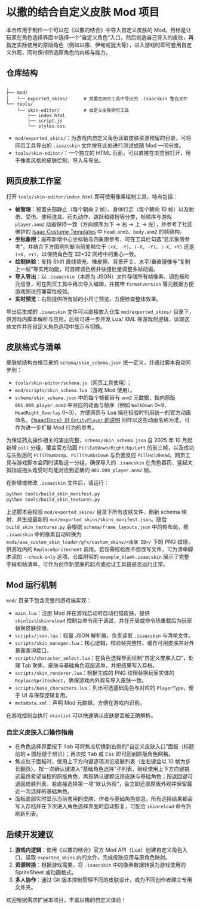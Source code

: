 # 以撒的结合自定义皮肤 Mod 项目

本仓库用于制作一个可以在《以撒的结合》中导入自定义皮肤的 Mod。目标是让玩家在角色选择界面中选择一个“自定义角色”入口，然后挑选自己导入的皮肤，再指定实际使用的原版角色（例如以撒、伊甸或犹大等），进入游戏时即可套用自定义外观，同时保持所选原角色的内核与能力。

## 仓库结构

```
.
├── mod/
│   └── exported_skins/      # 放置在网页工具中导出的 .isaacskin 整合文件
└── tools/
    └── skin-editor/         # 自定义皮肤网页工具
        ├── index.html
        ├── script.js
        └── styles.css
```

- `mod/exported_skins/`：为游戏内自定义角色读取皮肤资源预留的目录，可将网页工具导出的 `.isaacskin` 文件放在此处进行测试或随 Mod 一同分发。
- `tools/skin-editor/`：一个独立的 HTML 页面，可以直接在浏览器打开，用于像素风格的皮肤绘制、导入与导出。

## 网页皮肤工作室

打开 `tools/skin-editor/index.html` 即可使用像素绘制工具，特点包括：

- **帧管理**：预置头部静止（每个朝向 2 帧）、身体行走（每个朝向 10 帧）以及射击、受伤、使用道具、药丸动作、跳跃和装扮等分类，帧顺序与游戏 `player.anm2` 动画保持一致（方向顺序为下 → 右 → 上 → 左），并参考了社区维护的 [Isaac Costume Templates](https://github.com/ddeeddii/isaac-costume-templates) 中 `head.anm2`、`body.anm2` 的帧结构。
- **坐标象限**：画布新增中心坐标轴与四象限参考，可在工具栏勾选“显示象限参考”，并结合下方图例判断当前笔触位于 `(+X, -Y)`、`(-X, -Y)`、`(-X, +Y)` 还是 `(+X, +Y)`，以保持角色在 32×32 网格中的重心一致。
- **绘制体验**：支持 Shift 直线填充、橡皮擦、背景开关、水平/垂直镜像与“复制上一帧”等实用功能，可自建调色板并快捷批量调整多帧动画。
- **导入导出**：以 `.isaacskin`（本质为 JSON）文件存储所有帧像素、调色板和元信息，可在网页工具中再次导入编辑，并携带 `formatVersion` 等元数据方便游戏侧进行兼容性校验。
- **实时预览**：右侧提供所有帧的小尺寸预览，方便检查整体效果。

导出后生成的 `.isaacskin` 文件可以直接放入仓库 `mod/exported_skins/` 目录下，供游戏内脚本解析与应用。后续可进一步开发 Lua/ XML 等游戏侧逻辑，读取这些文件并在自定义角色选项中显示与切换。

## 皮肤格式与清单

皮肤帧结构由根目录的 `schema/skin_schema.json` 统一定义，并通过脚本自动同步到：

- `tools/skin-editor/schema.js`（网页工具使用）；
- `mod/scripts/skin_schema.lua`（游戏 Mod 使用）。
- `schema/skin_schema.json` 中的每个帧都带有 `anm2` 元数据，指向原版 `001.000_player.anm2` 中对应的动画与帧序（例如 `WalkDown` 0~9、`HeadRight_Overlay` 0~3），方便网页与 Lua 端在校验时引用统一的官方动画命名。[《IsaacDocs》对 `EntityPlayer` 的说明](https://github.com/wofsauge/IsaacDocs/blob/main/docs/EntityPlayer.md) 同样以这些动画名称为准，可作为进一步扩展 Mod 行为的参考。

为保证药丸操作相关的演出完整，`schema/skin_schema.json` 自 2025 年 10 月起新增 `pill` 分组，覆盖官方动画 `PillEatDown/Right/Up/Left` 的前三帧，以及成功与失败后的 `PillThumbsUp`、`PillThumbsDown` 与负面反应 `PillHoldHead`。网页工具与游戏脚本会同时读取这一分组，确保导入的 `.isaacskin` 在角色吞药、竖起大拇指或抱头难受时均能对应到正确的 `001.000_player.anm2` 帧。

在新增或修改 `.isaacskin` 文件后，请运行：

```bash
python tools/build_skin_manifest.py
python tools/build_skin_textures.py
```

上述脚本会校验 `mod/exported_skins/` 目录下所有皮肤文件、刷新 schema 映射，并生成最新的 `mod/exported_skins/skins_manifest.json`。随后 `build_skin_textures.py` 会根据 `schema/frame_layouts.json` 中的帧布局，把 `.isaacskin` 中的像素自动转换为 `mods/aaa_custom_skin_loader/gfx/custom_skins/<皮肤 ID>/` 下的 PNG 纹理，供游戏内的 `ReplaceSpritesheet` 调用。若仅需校验而不想改写文件，可为清单脚本添加 `--check-only` 选项。仓库附带的 `example_blank.isaacskin` 展示了完整字段和帧清单，可作为创作新皮肤的起点或验证工具链是否运行正常。

## Mod 运行机制

`mod/` 目录下包含完整的游戏端实现：

- `main.lua`：注册 Mod 并在游戏启动时自动扫描皮肤，提供 `skinlist`/`skinreload` 控制台命令用于调试，并在开局或命令热重载后为玩家替换皮肤纹理。
- `scripts/json.lua`：轻量 JSON 解析器，负责读取 `.isaacskin` 与清单文件。
- `scripts/skin_manager.lua`：核心逻辑，校验帧完整性、缓存可用皮肤并对外暴露查询接口。
- `scripts/character_select.lua`：在角色选择界面绘制“自定义皮肤入口”，处理 Tab 聚焦、皮肤与基础角色双层选单，并把结果写入存档。
- `scripts/skin_renderer.lua`：根据生成的 PNG 纹理替换玩家实体的 `ReplaceSpritesheet`，确保游戏内外观与导入皮肤一致。
- `scripts/base_characters.lua`：列出可选基础角色与对应的 `PlayerType`，便于 UI 与保存逻辑复用。
- `metadata.xml`：声明 Mod 元数据，方便在游戏内识别。

在游戏控制台执行 `skinlist` 可以快速确认皮肤是否被正确解析。

### 自定义皮肤入口操作指南

- 在角色选择界面按下 <kbd>Tab</kbd> 可将焦点切换到右侧的“自定义皮肤入口”面板（标题前的 `◈` 图标便于辨识）；再次按 <kbd>Tab</kbd> 或 <kbd>Esc</kbd> 即可回到原版角色网格。
- 焦点处于面板时，使用上下方向键逐项浏览皮肤列表（左右键会以 10 帧为步长翻页）。按一次确认键进入“基础角色选择”子列表，继续使用上下方向键挑选最终希望操控的原版角色，再按确认键即应用皮肤与基础角色；按返回键可退回皮肤列表。若直接选择第一项“默认外观”，会立即还原原版外观并保留最近一次选择的基础角色。
- 面板底部实时显示当前套用的皮肤、作者与基础角色信息，所有选择结果都会写入存档并在下次进入角色选择界面时自动恢复，可配合 `skinreload` 命令热刷新列表。

## 后续开发建议

1. **游戏内逻辑**：使用《以撒的结合》官方 Mod API（Lua）创建自定义角色入口，读取 `exported_skins` 内的文件，完成皮肤应用与原角色映射。
2. **资源转换**：根据游戏需要，将 `.isaacskin` 中的像素数据转换为游戏使用的 SpriteSheet 或动画格式。
3. **多人协作**：通过 Git 版本控制管理不同的皮肤设计，或为不同创作者建立专用文件夹。

欢迎根据需求扩展本项目，丰富以撒的自定义体验！
